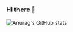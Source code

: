 ### Hi there 👋

![Anurag's GitHub stats](https://github-readme-stats.vercel.app/api?username=anuraghazra&show_icons=true&theme=ocean_dark)

<!--
**raphaelmdcoelho/raphaelmdcoelho** is a ✨ _special_ ✨ repository because its `README.md` (this file) appears on your GitHub profile.

Here are some ideas to get you started:

- 🔭 I’m currently working on ...
- 🌱 I’m currently learning ...
- 👯 I’m looking to collaborate on ...
- 🤔 I’m looking for help with ...
- 💬 Ask me about ...
- 📫 How to reach me: ...
- 😄 Pronouns: ...
- ⚡ Fun fact: ...
-->
